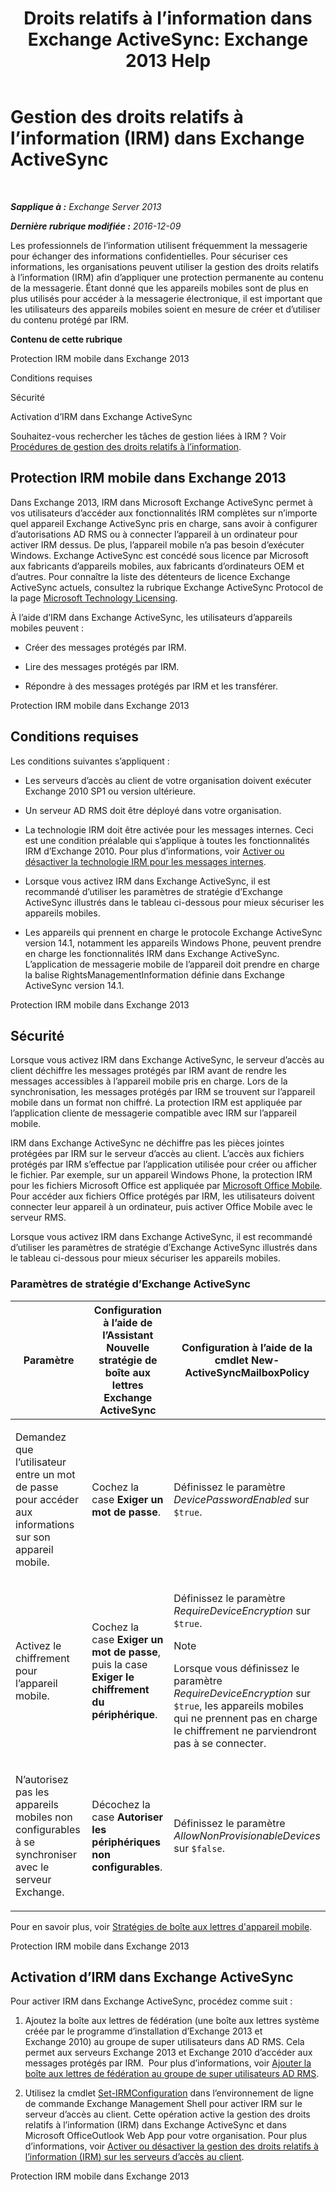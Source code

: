 ﻿---
title: 'Droits relatifs à l’information dans Exchange ActiveSync: Exchange 2013 Help'
TOCTitle: Gestion des droits relatifs à l’information (IRM) dans Exchange ActiveSync
ms:assetid: ebf04460-4d61-4b00-86b9-85ec1dbbd6a1
ms:mtpsurl: https://technet.microsoft.com/fr-fr/library/Ff657743(v=EXCHG.150)
ms:contentKeyID: 50479493
ms.date: 04/24/2018
mtps_version: v=EXCHG.150
ms.translationtype: HT
---

# Gestion des droits relatifs à l’information (IRM) dans Exchange ActiveSync

 

_**Sapplique à :** Exchange Server 2013_

_**Dernière rubrique modifiée :** 2016-12-09_

Les professionnels de l’information utilisent fréquemment la messagerie pour échanger des informations confidentielles. Pour sécuriser ces informations, les organisations peuvent utiliser la gestion des droits relatifs à l’information (IRM) afin d’appliquer une protection permanente au contenu de la messagerie. Étant donné que les appareils mobiles sont de plus en plus utilisés pour accéder à la messagerie électronique, il est important que les utilisateurs des appareils mobiles soient en mesure de créer et d’utiliser du contenu protégé par IRM.

**Contenu de cette rubrique**

Protection IRM mobile dans Exchange 2013

Conditions requises

Sécurité

Activation d’IRM dans Exchange ActiveSync

Souhaitez-vous rechercher les tâches de gestion liées à IRM ? Voir [Procédures de gestion des droits relatifs à l’information](information-rights-management-procedures-exchange-2013-help.md).

## Protection IRM mobile dans Exchange 2013

Dans Exchange 2013, IRM dans Microsoft Exchange ActiveSync permet à vos utilisateurs d’accéder aux fonctionnalités IRM complètes sur n’importe quel appareil Exchange ActiveSync pris en charge, sans avoir à configurer d’autorisations AD RMS ou à connecter l’appareil à un ordinateur pour activer IRM dessus. De plus, l’appareil mobile n’a pas besoin d’exécuter Windows. Exchange ActiveSync est concédé sous licence par Microsoft aux fabricants d’appareils mobiles, aux fabricants d’ordinateurs OEM et d’autres. Pour connaître la liste des détenteurs de licence Exchange ActiveSync actuels, consultez la rubrique Exchange ActiveSync Protocol de la page [Microsoft Technology Licensing](https://go.microsoft.com/fwlink/p/?linkid=198562).

À l’aide d’IRM dans Exchange ActiveSync, les utilisateurs d’appareils mobiles peuvent :

  - Créer des messages protégés par IRM.

  - Lire des messages protégés par IRM.

  - Répondre à des messages protégés par IRM et les transférer.

Protection IRM mobile dans Exchange 2013

## Conditions requises

Les conditions suivantes s’appliquent :

  - Les serveurs d’accès au client de votre organisation doivent exécuter Exchange 2010 SP1 ou version ultérieure.

  - Un serveur AD RMS doit être déployé dans votre organisation.

  - La technologie IRM doit être activée pour les messages internes. Ceci est une condition préalable qui s’applique à toutes les fonctionnalités IRM d’Exchange 2010. Pour plus d’informations, voir [Activer ou désactiver la technologie IRM pour les messages internes](enable-or-disable-irm-for-internal-messages-exchange-2013-help.md).

  - Lorsque vous activez IRM dans Exchange ActiveSync, il est recommandé d’utiliser les paramètres de stratégie d’Exchange ActiveSync illustrés dans le tableau ci-dessous pour mieux sécuriser les appareils mobiles.

  - Les appareils qui prennent en charge le protocole Exchange ActiveSync version 14.1, notamment les appareils Windows Phone, peuvent prendre en charge les fonctionnalités IRM dans Exchange ActiveSync. L’application de messagerie mobile de l’appareil doit prendre en charge la balise RightsManagementInformation définie dans Exchange ActiveSync version 14.1.

Protection IRM mobile dans Exchange 2013

## Sécurité

Lorsque vous activez IRM dans Exchange ActiveSync, le serveur d’accès au client déchiffre les messages protégés par IRM avant de rendre les messages accessibles à l’appareil mobile pris en charge. Lors de la synchronisation, les messages protégés par IRM se trouvent sur l’appareil mobile dans un format non chiffré. La protection IRM est appliquée par l’application cliente de messagerie compatible avec IRM sur l’appareil mobile.

IRM dans Exchange ActiveSync ne déchiffre pas les pièces jointes protégées par IRM sur le serveur d’accès au client. L’accès aux fichiers protégés par IRM s’effectue par l’application utilisée pour créer ou afficher le fichier. Par exemple, sur un appareil Windows Phone, la protection IRM pour les fichiers Microsoft Office est appliquée par [Microsoft Office Mobile](https://go.microsoft.com/fwlink/p/?linkid=205121). Pour accéder aux fichiers Office protégés par IRM, les utilisateurs doivent connecter leur appareil à un ordinateur, puis activer Office Mobile avec le serveur RMS.

Lorsque vous activez IRM dans Exchange ActiveSync, il est recommandé d’utiliser les paramètres de stratégie d’Exchange ActiveSync illustrés dans le tableau ci-dessous pour mieux sécuriser les appareils mobiles.

### Paramètres de stratégie d’Exchange ActiveSync

<table>
<colgroup>
<col style="width: 33%" />
<col style="width: 33%" />
<col style="width: 33%" />
</colgroup>
<thead>
<tr class="header">
<th>Paramètre</th>
<th>Configuration à l’aide de l’Assistant Nouvelle stratégie de boîte aux lettres Exchange ActiveSync</th>
<th>Configuration à l’aide de la cmdlet New-ActiveSyncMailboxPolicy</th>
</tr>
</thead>
<tbody>
<tr class="odd">
<td><p>Demandez que l’utilisateur entre un mot de passe pour accéder aux informations sur son appareil mobile.</p></td>
<td><p>Cochez la case <strong>Exiger un mot de passe</strong>.</p></td>
<td><p>Définissez le paramètre <em>DevicePasswordEnabled</em> sur <code>$true</code>.</p></td>
</tr>
<tr class="even">
<td><p>Activez le chiffrement pour l’appareil mobile.</p></td>
<td><p>Cochez la case <strong>Exiger un mot de passe</strong>, puis la case <strong>Exiger le chiffrement du périphérique</strong>.</p></td>
<td><p>Définissez le paramètre <em>RequireDeviceEncryption</em> sur <code>$true</code>.</p>

> [!NOTE]  
> Lorsque vous définissez le paramètre <em>RequireDeviceEncryption</em> sur <code>$true</code>, les appareils mobiles qui ne prennent pas en charge le chiffrement ne parviendront pas à se connecter.

</td>
</tr>
<tr class="odd">
<td><p>N’autorisez pas les appareils mobiles non configurables à se synchroniser avec le serveur Exchange.</p></td>
<td><p>Décochez la case <strong>Autoriser les périphériques non configurables</strong>.</p></td>
<td><p>Définissez le paramètre <em>AllowNonProvisionableDevices</em> sur <code>$false</code>.</p></td>
</tr>
</tbody>
</table>


Pour en savoir plus, voir [Stratégies de boîte aux lettres d'appareil mobile](mobile-device-mailbox-policies-exchange-2013-help.md).

Protection IRM mobile dans Exchange 2013

## Activation d’IRM dans Exchange ActiveSync

Pour activer IRM dans Exchange ActiveSync, procédez comme suit :

1.  Ajoutez la boîte aux lettres de fédération (une boîte aux lettres système créée par le programme d’installation d’Exchange 2013 et Exchange 2010) au groupe de super utilisateurs dans AD RMS. Cela permet aux serveurs Exchange 2013 et Exchange 2010 d’accéder aux messages protégés par IRM.  Pour plus d’informations, voir [Ajouter la boîte aux lettres de fédération au groupe de super utilisateurs AD RMS](add-the-federation-mailbox-to-the-ad-rms-super-users-group-exchange-2013-help.md).

2.  Utilisez la cmdlet [Set-IRMConfiguration](https://technet.microsoft.com/fr-fr/library/dd979792\(v=exchg.150\)) dans l’environnement de ligne de commande Exchange Management Shell pour activer IRM sur le serveur d’accès au client. Cette opération active la gestion des droits relatifs à l’information (IRM) dans Exchange ActiveSync et dans Microsoft OfficeOutlook Web App pour votre organisation. Pour plus d’informations, voir [Activer ou désactiver la gestion des droits relatifs à l’information (IRM) sur les serveurs d’accès au client](enable-or-disable-information-rights-management-on-client-access-servers-exchange-2013-help.md).

Protection IRM mobile dans Exchange 2013

